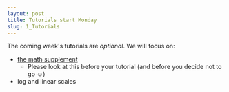 ```yaml
---
layout: post
title: Tutorials start Monday
slug: 1_Tutorials
---
```


The coming week's tutorials are _optional_. We will focus on:

* [the math supplement](/materials/math.handouts.pdf)
	* Please look at this before your tutorial (and before you decide not to go ☺)
* log and linear scales


